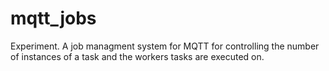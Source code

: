 # mqtt_jobs
Experiment. A job managment system for MQTT for controlling the number of instances of a task and the workers tasks are executed on.

